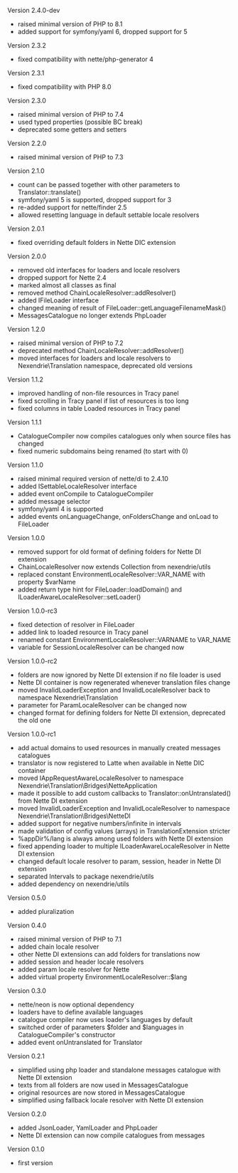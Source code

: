 Version 2.4.0-dev
- raised minimal version of PHP to 8.1
- added support for symfony/yaml 6, dropped support for 5

Version 2.3.2
- fixed compatibility with nette/php-generator 4

Version 2.3.1
- fixed compatibility with PHP 8.0

Version 2.3.0
- raised minimal version of PHP to 7.4
- used typed properties (possible BC break)
- deprecated some getters and setters

Version 2.2.0
- raised minimal version of PHP to 7.3

Version 2.1.0
- count can be passed together with other parameters to Translator::translate()
- symfony/yaml 5 is supported, dropped support for 3
- re-added support for nette/finder 2.5
- allowed resetting language in default settable locale resolvers

Version 2.0.1
- fixed overriding default folders in Nette DIC extension

Version 2.0.0
- removed old interfaces for loaders and locale resolvers
- dropped support for Nette 2.4
- marked almost all classes as final
- removed method ChainLocaleResolver::addResolver()
- added IFileLoader interface
- changed meaning of result of FileLoader::getLanguageFilenameMask()
- MessagesCatalogue no longer extends PhpLoader

Version 1.2.0
- raised minimal version of PHP to 7.2
- deprecated method ChainLocaleResolver::addResolver()
- moved interfaces for loaders and locale resolvers to Nexendrie\Translation namespace, deprecated old versions

Version 1.1.2
- improved handling of non-file resources in Tracy panel
- fixed scrolling in Tracy panel if list of resources is too long
- fixed columns in table Loaded resources in Tracy panel

Version 1.1.1
- CatalogueCompiler now compiles catalogues only when source files has changed
- fixed numeric subdomains being renamed (to start with 0)

Version 1.1.0
- raised minimal required version of nette/di to 2.4.10
- added ISettableLocaleResolver interface
- added event onCompile to CatalogueCompiler
- added message selector
- symfony/yaml 4 is supported
- added events onLanguageChange, onFoldersChange and onLoad to FileLoader

Version 1.0.0
- removed support for old format of defining folders for Nette DI extension
- ChainLocaleResolver now extends Collection from nexendrie/utils
- replaced constant EnvironmentLocaleResolver::VAR_NAME with property $varName
- added return type hint for FileLoader::loadDomain() and ILoaderAwareLocaleResolver::setLoader()

Version 1.0.0-rc3
- fixed detection of resolver in FileLoader
- added link to loaded resource in Tracy panel
- renamed constant EnvironmentLocaleResolver::VARNAME to VAR_NAME
- variable for SessionLocaleResolver can be changed now

Version 1.0.0-rc2
- folders are now ignored by Nette DI extension if no file loader is used
- Nette DI container is now regenerated whenever translation files change
- moved InvalidLoaderException and InvalidLocaleResolver back to namespace Nexendrie\Translation
- parameter for ParamLocaleResolver can be changed now
- changed format for defining folders for Nette DI extension, deprecated the old one

Version 1.0.0-rc1
- add actual domains to used resources in manually created messages catalogues
- translator is now registered to Latte when available in Nette DIC container
- moved IAppRequestAwareLocaleResolver to namespace Nexendrie\Translation\Bridges\NetteApplication
- made it possible to add custom callbacks to Translator::onUntranslated() from Nette DI extension
- moved InvalidLoaderException and InvalidLocaleResolver to namespace Nexendrie\Translation\Bridges\NetteDI
- added support for negative numbers/infinite in intervals
- made validation of config values (arrays) in TranslationExtension stricter
- %appDir%/lang is always among used folders with Nette DI extension
- fixed appending loader to multiple ILoaderAwareLocaleResolver in Nette DI extension
- changed default locale resolver to param, session, header in Nette DI extension
- separated Intervals to package nexendrie/utils
- added dependency on nexendrie/utils

Version 0.5.0
- added pluralization

Version 0.4.0
- raised minimal version of PHP to 7.1
- added chain locale resolver
- other Nette DI extensions can add folders for translations now
- added session and header locale resolvers
- added param locale resolver for Nette
- added virtual property EnvironmentLocaleResolver::$lang

Version 0.3.0
- nette/neon is now optional dependency
- loaders have to define available languages
- catalogue compiler now uses loader's languages by default
- switched order of parameters $folder and $languages in CatalogueCompiler's constructor
- added event onUntranslated for Translator

Version 0.2.1
- simplified using php loader and standalone messages catalogue with Nette DI extension
- texts from all folders are now used in MessagesCatalogue
- original resources are now stored in MessagesCatalogue
- simplified using fallback locale resolver with Nette DI extension

Version 0.2.0
- added JsonLoader, YamlLoader and PhpLoader
- Nette DI extension can now compile catalogues from messages

Version 0.1.0
- first version
